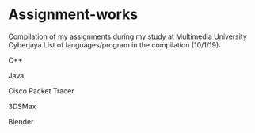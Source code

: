 # Assignment-works

Compilation of my assignments during my study at Multimedia University Cyberjaya
List of languages/program in the compilation (10/1/19):

C++
 
Java

Cisco Packet Tracer

3DSMax 

Blender 

